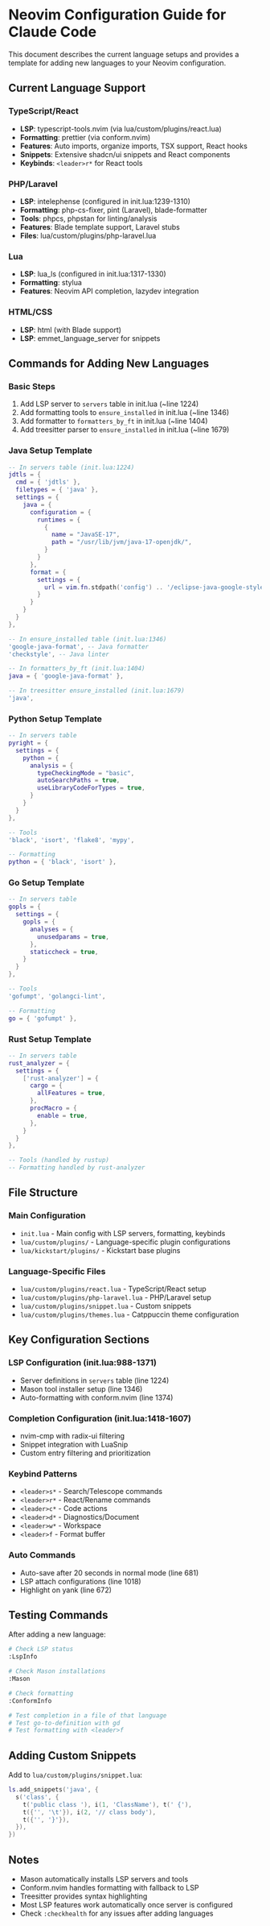 # Neovim Configuration Guide for Claude Code

This document describes the current language setups and provides a template for adding new languages to your Neovim configuration.

## Current Language Support

### TypeScript/React
- **LSP**: typescript-tools.nvim (via lua/custom/plugins/react.lua)
- **Formatting**: prettier (via conform.nvim)
- **Features**: Auto imports, organize imports, TSX support, React hooks
- **Snippets**: Extensive shadcn/ui snippets and React components
- **Keybinds**: `<leader>r*` for React tools

### PHP/Laravel  
- **LSP**: intelephense (configured in init.lua:1239-1310)
- **Formatting**: php-cs-fixer, pint (Laravel), blade-formatter
- **Tools**: phpcs, phpstan for linting/analysis
- **Features**: Blade template support, Laravel stubs
- **Files**: lua/custom/plugins/php-laravel.lua

### Lua
- **LSP**: lua_ls (configured in init.lua:1317-1330)
- **Formatting**: stylua
- **Features**: Neovim API completion, lazydev integration

### HTML/CSS
- **LSP**: html (with Blade support)
- **LSP**: emmet_language_server for snippets

## Commands for Adding New Languages

### Basic Steps
1. Add LSP server to `servers` table in init.lua (~line 1224)
2. Add formatting tools to `ensure_installed` in init.lua (~line 1346) 
3. Add formatter to `formatters_by_ft` in init.lua (~line 1404)
4. Add treesitter parser to `ensure_installed` in init.lua (~line 1679)

### Java Setup Template
```lua
-- In servers table (init.lua:1224)
jdtls = {
  cmd = { 'jdtls' },
  filetypes = { 'java' },
  settings = {
    java = {
      configuration = {
        runtimes = {
          {
            name = "JavaSE-17",
            path = "/usr/lib/jvm/java-17-openjdk/",
          }
        }
      },
      format = {
        settings = {
          url = vim.fn.stdpath('config') .. '/eclipse-java-google-style.xml',
        }
      }
    }
  }
},

-- In ensure_installed table (init.lua:1346)
'google-java-format', -- Java formatter
'checkstyle', -- Java linter

-- In formatters_by_ft (init.lua:1404)  
java = { 'google-java-format' },

-- In treesitter ensure_installed (init.lua:1679)
'java',
```

### Python Setup Template
```lua
-- In servers table
pyright = {
  settings = {
    python = {
      analysis = {
        typeCheckingMode = "basic",
        autoSearchPaths = true,
        useLibraryCodeForTypes = true,
      }
    }
  }
},

-- Tools
'black', 'isort', 'flake8', 'mypy',

-- Formatting
python = { 'black', 'isort' },
```

### Go Setup Template  
```lua
-- In servers table
gopls = {
  settings = {
    gopls = {
      analyses = {
        unusedparams = true,
      },
      staticcheck = true,
    }
  }
},

-- Tools
'gofumpt', 'golangci-lint',

-- Formatting
go = { 'gofumpt' },
```

### Rust Setup Template
```lua
-- In servers table
rust_analyzer = {
  settings = {
    ['rust-analyzer'] = {
      cargo = {
        allFeatures = true,
      },
      procMacro = {
        enable = true,
      },
    }
  }
},

-- Tools (handled by rustup)
-- Formatting handled by rust-analyzer
```

## File Structure

### Main Configuration
- `init.lua` - Main config with LSP servers, formatting, keybinds
- `lua/custom/plugins/` - Language-specific plugin configurations
- `lua/kickstart/plugins/` - Kickstart base plugins

### Language-Specific Files
- `lua/custom/plugins/react.lua` - TypeScript/React setup
- `lua/custom/plugins/php-laravel.lua` - PHP/Laravel setup  
- `lua/custom/plugins/snippet.lua` - Custom snippets
- `lua/custom/plugins/themes.lua` - Catppuccin theme configuration

## Key Configuration Sections

### LSP Configuration (init.lua:988-1371)
- Server definitions in `servers` table (line 1224)
- Mason tool installer setup (line 1346)
- Auto-formatting with conform.nvim (line 1374)

### Completion Configuration (init.lua:1418-1607)
- nvim-cmp with radix-ui filtering
- Snippet integration with LuaSnip
- Custom entry filtering and prioritization

### Keybind Patterns
- `<leader>s*` - Search/Telescope commands
- `<leader>r*` - React/Rename commands  
- `<leader>c*` - Code actions
- `<leader>d*` - Diagnostics/Document
- `<leader>w*` - Workspace
- `<leader>f` - Format buffer

### Auto Commands
- Auto-save after 20 seconds in normal mode (line 681)
- LSP attach configurations (line 1018)
- Highlight on yank (line 672)

## Testing Commands

After adding a new language:
```bash
# Check LSP status
:LspInfo

# Check Mason installations  
:Mason

# Check formatting
:ConformInfo

# Test completion in a file of that language
# Test go-to-definition with gd
# Test formatting with <leader>f
```

## Adding Custom Snippets

Add to `lua/custom/plugins/snippet.lua`:
```lua
ls.add_snippets('java', {
  s('class', {
    t('public class '), i(1, 'ClassName'), t(' {'),
    t({'', '\t'}), i(2, '// class body'),
    t({'', '}'}),
  }),
})
```

## Notes
- Mason automatically installs LSP servers and tools
- Conform.nvim handles formatting with fallback to LSP
- Treesitter provides syntax highlighting
- Most LSP features work automatically once server is configured
- Check `:checkhealth` for any issues after adding languages